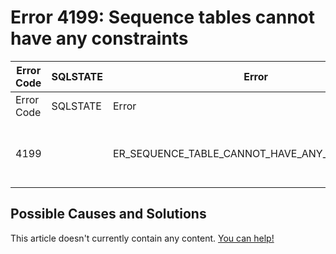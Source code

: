 
# Error 4199: Sequence tables cannot have any constraints


| Error Code | SQLSTATE | Error | Description |
| --- | --- | --- | --- |
| Error Code | SQLSTATE | Error | Description |
| 4199 |  | ER_SEQUENCE_TABLE_CANNOT_HAVE_ANY_CONSTRAINTS | Sequence tables cannot have any constraints |




## Possible Causes and Solutions


This article doesn't currently contain any content. [You can help!](/en/writing-and-editing-knowledge-base-articles/)

